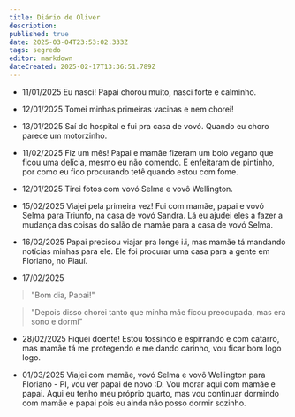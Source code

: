 ```yaml
---
title: Diário de Oliver
description: 
published: true
date: 2025-03-04T23:53:02.333Z
tags: segredo
editor: markdown
dateCreated: 2025-02-17T13:36:51.789Z
---
```


- 11/01/2025
Eu nasci! Papai chorou muito, nasci forte e calminho.

- 12/01/2025
Tomei minhas primeiras vacinas e nem chorei!

- 13/01/2025
Saí do hospital e fui pra casa de vovó. Quando eu choro parece um motorzinho.
 
- 11/02/2025
Fiz um mês! Papai e mamãe fizeram um bolo vegano que ficou uma delícia, mesmo eu não comendo. E enfeitaram de pintinho, por como eu fico procurando tetê quando estou com fome.

- 12/01/2025
Tirei fotos com vovó Selma e vovô Wellington.

- 15/02/2025
Viajei pela primeira vez! Fui com mamãe, papai e vovó Selma para Triunfo, na casa de vovó Sandra. Lá eu ajudei eles a fazer a mudança das coisas do salão de mamãe para a casa de vovó Selma.
 
- 16/02/2025
Papai precisou viajar pra longe i.i, mas mamãe tá mandando notícias minhas para ele. Ele foi procurar uma casa para a gente em Floriano, no Piauí.

- 17/02/2025
> "Bom dia, Papai!"

> "Depois disso chorei tanto que minha mãe ficou preocupada, mas era sono e dormi"

- 28/02/2025
Fiquei doente! Estou tossindo e espirrando e com catarro, mas mamãe tá me protegendo e me dando carinho, vou ficar bom logo logo.

- 01/03/2025
Viajei com mamãe, vovó Selma e vovô Wellington para Floriano - PI, vou ver papai de novo :D. Vou morar aqui com mamãe e papai. Aqui eu tenho meu próprio quarto, mas vou continuar dormindo com mamãe e papai pois eu ainda não posso dormir sozinho.